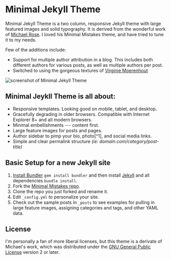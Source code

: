 # Minimal Jekyll Theme

Minimal Jekyll Theme is a two column, responsive Jekyll theme with large featured images and solid typography.  It is derived from the wonderful work of [Michael Rose](http://mademistakes.com). I loved his Minimal Mistakes theme, and have tried to tune it to my needs.

Few of the additions include:

* Support for multiple author attribution in a blog. This includes both different authors for various posts, as well as multiple authors per post.
* Switched to using the gorgeous textures of [Virginie Moerenhout](http://www.flickr.com/photos/yndra)

![screenshot of Minimal Jekyll Theme](http://arg0s.github.io/minimal-jekyll-theme/images/theme-post-600.jpg)

## Minimal Jeykll Theme is all about:

* Responsive templates. Looking good on mobile, tablet, and desktop.
* Gracefully degrading in older browsers. Compatible with Internet Explorer 8+ and all modern browsers.
* Minimal embellishments --- content first.
* Large feature images for posts and pages.
* Author sidebar to pimp your bio, photo[^1], and social media links.
* Simple and clear permalink structure *(ie: domain.com/category/post-title)*


## Basic Setup for a new Jekyll site

1. [Install Bundler](http://bundler.io) `gem install bundler` and then install [Jekyll](http://jekyllrb.com) and all dependencies `bundle install`.
2. Fork the [Minimal Mistakes repo](http://github.com/mmistakes/minimal-mistakes/fork).
3. Clone the repo you just forked and rename it.
4. Edit `_config.yml` to personalize your site.
5. Check out the sample posts in `_posts` to see examples for pulling in large feature images, assigning categories and tags, and other YAML data.


## License

I'm personally a fan of more liberal licenses, but this theme is a derivate of Michael's work, which was distributed under the [GNU General Public License](http://mmistakes.github.io/minimal-mistakes/LICENSE) version 2 or later.

